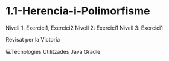# 1.1-Herencia-i-Polimorfisme

Nivell 1: Exercici1, Exercici2
Nivell 2: Exercici1
Nivell 3: Exercici1

Revisat per la Victoria

💻Tecnologies Utilitzades
Java
Gradle
